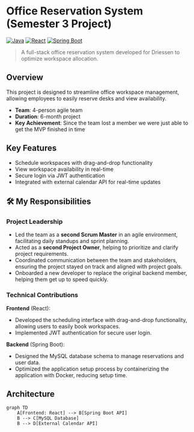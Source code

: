# Office Reservation System (Semester 3 Project)

[![Java](https://img.shields.io/badge/Java-17-blue)]()
[![React](https://img.shields.io/badge/React-18-blue)]()
[![Spring Boot](https://img.shields.io/badge/Spring_Boot-3.1-green)]()

> A full-stack office reservation system developed for Driessen to optimize workspace allocation.

## Overview
This project is designed to streamline office workspace management, allowing employees to easily reserve desks and view availability.

- **Team**: 4-person agile team
- **Duration**: 6-month project
- **Key Achievement**: Since the team lost a member we were just able to get the MVP finished in time

## Key Features
- Schedule workspaces with drag-and-drop functionality
- View workspace availability in real-time
- Secure login via JWT authentication
- Integrated with external calendar API for real-time updates

## 🛠 My Responsibilities

### Project Leadership
- Led the team as a **second Scrum Master** in an agile environment, facilitating daily standups and sprint planning.
- Acted as a **second Project Owner**, helping to prioritize and clarify project requirements.
- Coordinated communication between the team and stakeholders, ensuring the project stayed on track and aligned with project goals.
- Onboarded a new developer to replace the original backend member, helping them get up to speed quickly.

### Technical Contributions
**Frontend** (React):
- Developed the scheduling interface with drag-and-drop functionality, allowing users to easily book workspaces.
- Implemented JWT authentication for secure user login.

**Backend** (Spring Boot):
- Designed the MySQL database schema to manage reservations and user data.
- Optimized the application setup process by containerizing the application with Docker, reducing setup time.

## Architecture
```mermaid
graph TD
    A[Frontend: React] --> B[Spring Boot API]
    B --> C[MySQL Database]
    B --> D[External Calendar API]
